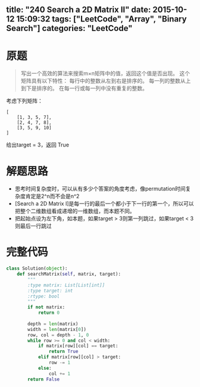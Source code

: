 title: "240 Search a 2D Matrix II"
date: 2015-10-12 15:09:32
tags: ["LeetCode", "Array", "Binary Search"]
categories: "LeetCode"
---

# 原题
>写出一个高效的算法来搜索m×n矩阵中的值，返回这个值是否出现。
这个矩阵具有以下特性：
每行中的整数从左到右是排序的。
每一列的整数从上到下是排序的。
在每一行或每一列中没有重复的整数。

考虑下列矩阵：
```
[
    [1, 3, 5, 7],
    [2, 4, 7, 8],
    [3, 5, 9, 10]
]
```
给出target = 3，返回 True

# 解题思路
* 思考时间复杂度时，可以从有多少个答案的角度考虑，像permutation时间复杂度肯定是2^n而不会是n^2
* [Search a 2D Matrix I]是每一行的最后一个都小于下一行的第一个，所以可以把整个二维数组看成递增的一维数组，而本题不同。
* 把起始点设为左下角，如本题，如果target > 3则第一列跳过，如果target < 3则最后一行跳过

# 完整代码
```python
class Solution(object):
    def searchMatrix(self, matrix, target):
        """
        :type matrix: List[List[int]]
        :type target: int
        :rtype: bool
        """
        if not matrix:
            return 0
            
        depth = len(matrix)
        width = len(matrix[0])
        row, col = depth - 1, 0
        while row >= 0 and col < width:
            if matrix[row][col] == target:
                return True
            elif matrix[row][col] > target:
                row -= 1
            else:
                col += 1
        return False
```